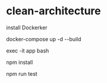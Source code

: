 # clean-architecture

install Dockerker

docker-compose up -d --build

exec  -it app bash

npm install

npm run test
